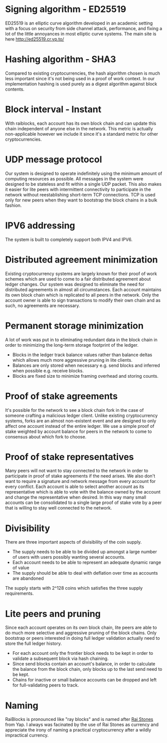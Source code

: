 # Signing algorithm - ED25519
ED25519 is an elliptic curve algorithm developed in an academic setting with a focus on security from side channel attack, performance, and fixing a lot of the little annoyances in most elliptic curve systems.  The main site is here http://ed25519.cr.yp.to/

# Hashing algorithm - SHA3
Compared to existing cryptocurrencies, the hash algorithm chosen is much less important since it's not being used in a proof of work context.  In our implementation hashing is used purely as a digest algorithm against block contents.

# Block interval - Instant
With raiblocks, each account has its own block chain and can update this chain independent of anyone else in the network.  This metric is actually non-applicable however we include it since it's a standard metric for other cryptocurrencies.

# UDP message protocol
Our system is designed to operate indefinitely using the minimum amount of computing resources as possible.  All messages in the system were designed to be stateless and fit within a single UDP packet.  This also makes it easier for lite peers with intermittent connectivity to participate in the network without reestablishing short-term TCP connections.  TCP is used only for new peers when they want to bootstrap the block chains in a bulk fashion.

# IPV6 addressing
The system is built to completely support both IPV4 and IPV6.

# Distributed agreement minimization
Existing cryptocurrency systems are largely known for their proof of work schemes which are used to come to a fair distributed agreement about ledger changes.  Our system was designed to eliminate the need for distributed agreements in almost all circumstances.  Each account maintains its own block chain which is replicated to all peers in the network.  Only the account owner is able to sign transactions to modify their own chain and as such, no agreements are necessary.

# Permanent storage minimization
A lot of work was put in to eliminating redundant data in the block chain in order to minimizing the long-term storage footprint of the ledger.
* Blocks in the ledger track balance values rather than balance deltas which allows much more aggressive pruning in lite clients.
* Balances are only stored when necessary e.g. send blocks and inferred when possible e.g. receive blocks.
* Blocks are fixed size to minimize framing overhead and storing counts.

# Proof of stake agreements
It's possible for the network to see a block chain fork in the case of someone crafting a malicious ledger client.  Unlike existing cryptocurrency systems, forks are an almost non-existent event and are designed to only affect one account instead of the entire ledger.  We use a simple proof of stake weighted by account balance for peers in the network to come to consensus about which fork to choose.

# Proof of stake representatives
Many peers will not want to stay connected to the network in order to participate in proof of stake agreements if the need arises.  We also don't want to require a signature and network message from every account for every conflict.  Each account is able to select another account as its representative which is able to vote with the balance owned by the account and change the representative when desired.  In this way many small accounts can be consolidated to a single large proof of stake vote by a peer that is willing to stay well connected to the network.

# Divisibility
There are three important aspects of divisibility of the coin supply.
* The supply needs to be able to be divided up amongst a large number of users with users possibly wanting several accounts.
* Each account needs to be able to represent an adequate dynamic range of value
* The supply should be able to deal with deflation over time as accounts are abandoned

The supply starts with 2^128 coins which satisfies the three supply requirements.

# Lite peers and pruning
Since each account operates on its own block chain, lite peers are able to do much more selective and aggressive pruning of the block chains.  Only bootstrap or peers interested in doing full ledger validation actually need to store the full ledger history.
* For each account only the frontier block needs to be kept in order to validate a subsequent block via hash chaining.
* Since send blocks contain an account's balance, in order to calculate the balance from the block chain, only blocks up to the last send need to be kept.
* Chains for inactive or small balance accounts can be dropped and left for full-validating peers to track.

# Naming
RaiBlocks is pronounced like "ray blocks" and is named after [Rai Stones](https://en.wikipedia.org/wiki/Rai_stones) from Yap.  I always was facinated by the use of Rai Stones as currency and appreciate the irony of naming a practical cryptocurrency after a wildly impractical currency.